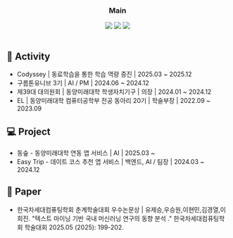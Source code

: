 <div align="center">

### Main

  <img src="https://img.shields.io/badge/Python-3766AB?style=flat-square&logo=Python&logoColor=white"/>
  <img src="https://img.shields.io/badge/MySQL-4479A1?style=flat-square&logo=MySQL&logoColor=white"/>
  <img src="https://img.shields.io/badge/docker-2496ED?style=flat-square&logo=docker&logoColor=white"/>

</div>
<br>

## 💼 Activity

- Codyssey | 동료학습을 통한 학습 역량 증진 | 2025.03 ~ 2025.12
- 구름톤유니브 3기 | AI / PM | 2024.06 ~ 2024.12
- 제39대 대의원회 | 동양미래대학 학생자치기구 | 의장 | 2024.01 ~ 2024.12
- EL | 동양미래대학 컴퓨터공학부 전공 동아리 20기 | 학술부장 | 2022.09 ~ 2023.09

## 💻 Project

- 동숲 - 동양미래대학 연동 앱 서비스 | AI | 2025.03 ~
- Easy Trip - 데이트 코스 추천 앱 서비스 | 백엔드, AI / 팀장 | 2024.03 ~ 2024.12

## 📑 Paper

- 한국차세대컴퓨팅학회 춘계학술대회 우수논문상 | 유제승,우승원,이현민,김경열,이희진. "텍스트 마이닝 기반 국내 머신러닝 연구의 동향 분석 ." 한국차세대컴퓨팅학회 학술대회 2025.05 (2025): 199-202.
